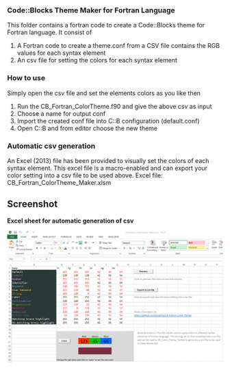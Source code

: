 ### Code::Blocks Theme Maker for Fortran Language
This folder contains a fortran code to create a Code::Blocks theme for Fortran language. It consist of

1. A Fortran code to create a theme.conf from a CSV file contains the RGB values for each syntax element
2. An csv file for setting the colors for each syntax element

### How to use
Simply open the csv file and set the elements colors as you like then
1. Run the CB_Fortran_ColorTheme.f90 and give the above csv as input
2. Choose a name for output conf
3. Import the created conf file into C::B configuration (default.conf)
4. Open C::B and from editor choose the new theme


### Automatic csv generation
An Excel (2013) file has been provided to visually set the colors of each syntax element.
This excel file is a macro-enabled and can export your color setting into a csv file
to be used above.
Excel file: CB_Fortran_ColorTheme_Maker.xlsm

## Screenshot

**Excel sheet for automatic generation of csv**

![Excel_Theme_Maker_CB_Fortran](colortheme_maker.png)


